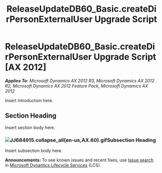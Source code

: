 ﻿---
title: ReleaseUpdateDB60_Basic.createDirPersonExternalUser Upgrade Script
TOCTitle: ReleaseUpdateDB60_Basic.createDirPersonExternalUser Upgrade Script
ms:assetid: 210018d1-ed1b-f6bd-30d9-fd9f1d39a1bc
ms:mtpsurl: https://msdn.microsoft.com/en-us/library/JJ684915(v=AX.60)
ms:contentKeyID: 49707117
ms.date: 05/18/2015
mtps_version: v=AX.60
---

# ReleaseUpdateDB60\_Basic.createDirPersonExternalUser Upgrade Script [AX 2012]


_**Applies To:** Microsoft Dynamics AX 2012 R3, Microsoft Dynamics AX 2012 R2, Microsoft Dynamics AX 2012 Feature Pack, Microsoft Dynamics AX 2012_

Insert introduction here.

## Section Heading

Insert section body here.

### ![JJ684915.collapse\_all(en-us,AX.60).gif](images/Gg863931.collapse_all(en-us,AX.60).gif "JJ684915.collapse_all(en-us,AX.60).gif")Subsection Heading

Insert subsection body here.

  
**Announcements:** To see known issues and recent fixes, use [Issue search](http://go.microsoft.com/fwlink/?linkid=389258) in [Microsoft Dynamics Lifecycle Services](http://go.microsoft.com/fwlink/?linkid=306505) (LCS).

